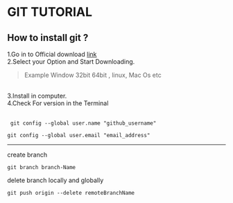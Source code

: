 # GIT TUTORIAL
## How to install git ?
1.Go in to Official download [link](https://git-scm.com/downloads) <br>
2.Select your Option and Start Downloading.
> Example Window 32bit 64bit , linux, Mac Os etc
<br>
3.Install in computer.<br>
4.Check For version in the Terminal <br>
<br>

```
 git config --global user.name "github_username"
```

```
git config --global user.email "email_address"
```



<hr>
create branch 

```
git branch branch-Name
```

delete branch locally and globally 

```
git push origin --delete remoteBranchName
```

